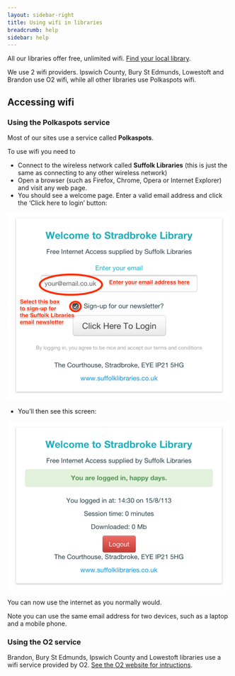 ```yaml
---
layout: sidebar-right
title: Using wifi in libraries
breadcrumb: help
sidebar: help
---
```

All our libraries offer free, unlimited wifi. [Find your local library](/branches "Branches").

We use 2 wifi providers. Ipswich County, Bury St Edmunds, Lowestoft and Brandon use O2 wifi, while all other libraries use Polkaspots wifi.

## Accessing wifi

### Using the Polkaspots service

Most of our sites use a service called **Polkaspots**.

To use wifi you need to

  * Connect to the wireless network called **Suffolk Libraries** (this is just the same as connecting to any other wireless network)
  * Open a browser (such as Firefox, Chrome, Opera or Internet Explorer) and visit any web page.
  * You should see a welcome page. Enter a valid email address and click the &#8216;Click here to login&#8217; button:

<img src="/images/help/wifi1-email.jpg" />

  * You&#8217;ll then see this screen:

<img src="/images/help/wifi2-email.jpg" />

You can now use the internet as you normally would.

Note you can use the same email address for two devices, such as a laptop and a mobile phone.

### Using the O2 service

Brandon, Bury St Edmunds, Ipswich County and Lowestoft libraries use a wifi service provided by O2. [See the O2 website for intructions](https://www.o2wifi.co.uk/my).

